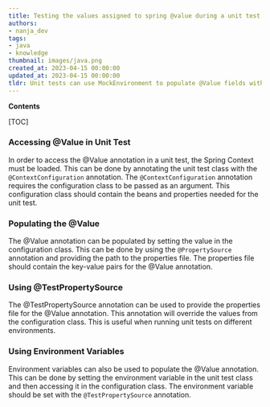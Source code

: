 ```yaml
---
title: Testing the values assigned to spring @value during a unit test
authors:
- nanja_dev
tags:
- java
- knowledge
thumbnail: images/java.png
created_at: 2023-04-15 00:00:00
updated_at: 2023-04-15 00:00:00
tldr: Unit tests can use MockEnvironment to populate @Value fields with test values.
---
```


**Contents**

[TOC]

### Accessing @Value in Unit Test

In order to access the @Value annotation in a unit test, the Spring Context must be loaded. This can be done by annotating the unit test class with the `@ContextConfiguration` annotation. The `@ContextConfiguration` annotation requires the configuration class to be passed as an argument. This configuration class should contain the beans and properties needed for the unit test.

### Populating the @Value

The @Value annotation can be populated by setting the value in the configuration class. This can be done by using the `@PropertySource` annotation and providing the path to the properties file. The properties file should contain the key-value pairs for the @Value annotation.

### Using @TestPropertySource

The @TestPropertySource annotation can be used to provide the properties file for the @Value annotation. This annotation will override the values from the configuration class. This is useful when running unit tests on different environments.

### Using Environment Variables

Environment variables can also be used to populate the @Value annotation. This can be done by setting the environment variable in the unit test class and then accessing it in the configuration class. The environment variable should be set with the `@TestPropertySource` annotation.

